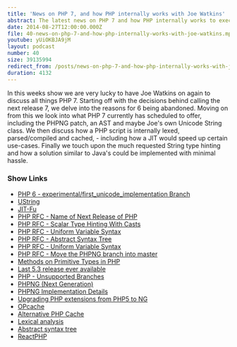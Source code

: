 ```yaml
---
title: 'News on PHP 7, and how PHP internally works with Joe Watkins'
abstract: The latest news on PHP 7 and how PHP internally works to execute your code.
date: 2014-08-27T12:00:00.000Z
file: 40-news-on-php-7-and-how-php-internally-works-with-joe-watkins.mp3
youtube: yUiOKBJA9jM
layout: podcast
number: 40
size: 39135994
redirect_from: /posts/news-on-php-7-and-how-php-internally-works-with-joe-watkins/
duration: 4132
---
```


In this weeks show we are very lucky to have Joe Watkins on again to discuss all things PHP 7.
Starting off with the decisions behind calling the next release 7, we delve into the reasons for 6 being abandoned.
Moving on from this we look into what PHP 7 currently has scheduled to offer, including the PHPNG patch, an AST and maybe Joe's own Unicode String class.
We then discuss how a PHP script is internally lexed, parsed/compiled and cached, - including how a JIT would speed up certain use-cases.
Finally we touch upon the much requested String type hinting and how a solution similar to Java's could be implemented with minimal hassle.

### Show Links

- [PHP 6 - experimental/first_unicode_implementation Branch](https://github.com/php/php-src/tree/experimental/first_unicode_implementation)
- [UString](https://github.com/krakjoe/ustring)
- [JIT-Fu](https://github.com/krakjoe/jitfu)
- [PHP RFC - Name of Next Release of PHP](https://wiki.php.net/rfc/php6)
- [PHP RFC - Scalar Type Hinting With Casts](https://wiki.php.net/rfc/scalar_type_hinting_with_cast)
- [PHP RFC - Uniform Variable Syntax](https://wiki.php.net/rfc/uniform_variable_syntax)
- [PHP RFC - Abstract Syntax Tree](https://wiki.php.net/rfc/abstract_syntax_tree)
- [PHP RFC - Uniform Variable Syntax](https://wiki.php.net/rfc/uniform_variable_syntax)
- [PHP RFC - Move the PHPNG branch into master](https://wiki.php.net/rfc/phpng)
- [Methods on Primitive Types in PHP](http://nikic.github.io/2014/03/14/Methods-on-primitive-types-in-PHP.html)
- [Last 5.3 release ever available](http://php.net/archive/2014.php#id2014-08-14-1)
- [PHP - Unsupported Branches](http://php.net/eol.php)
- [PHPNG (Next Generation)](https://wiki.php.net/phpng)
- [PHPNG Implementation Details](https://wiki.php.net/phpng-int)
- [Upgrading PHP extensions from PHP5 to NG](https://wiki.php.net/phpng-upgrading)
- [OPcache](http://php.net/manual/en/book.opcache.php)
- [Alternative PHP Cache](http://php.net/manual/en/book.apc.php)
- [Lexical analysis](http://en.wikipedia.org/wiki/Lexical_analysis)
- [Abstract syntax tree](http://en.wikipedia.org/wiki/Abstract_syntax_tree)
- [ReactPHP](http://reactphp.org/)

